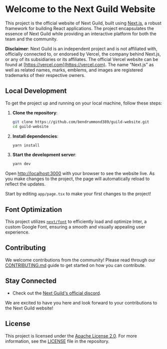 # Welcome to the Next Guild Website

This project is the official website of Next Guild, built using [Next.js](https://nextjs.org/), a robust framework for building React applications. The project encapsulates the essence of Next Guild while providing an interactive platform for both the team and the community.

**Disclaimer**: Next Guild is an independent project and is not affiliated with, officially connected to, or endorsed by Vercel, the company behind Next.js, or any of its subsidiaries or its affiliates. The official Vercel website can be found at [https://vercel.com](https://vercel.com). The name “Next.js” as well as related names, marks, emblems, and images are registered trademarks of their respective owners.

## Local Development

To get the project up and running on your local machine, follow these steps:

1. **Clone the repository**:

   ```bash
   git clone https://github.com/bendrummond389/guild-website.git
   cd guild-website
   ```

2. **Install dependencies**:

   ```bash
   yarn install
   ```

3. **Start the development server**:
   ```bash
   yarn dev
   ```

Open [http://localhost:3000](http://localhost:3000) with your browser to see the website live. As you make changes to the project, the page will automatically reload to reflect the updates.

Start by editing `app/page.tsx` to make your first changes to the project!

## Font Optimization

This project utilizes [`next/font`](https://nextjs.org/docs/basic-features/font-optimization) to efficiently load and optimize Inter, a custom Google Font, ensuring a smooth and visually appealing user experience.

## Contributing

We welcome contributions from the community! Please read through our [CONTRIBUTING.md](CONTRIBUTING.md) guide to get started on how you can contribute.

## Stay Connected

- Check out the [Next Guild's official discord](https://discord.com/invite/MDJuSgsM).

We are excited to have you here and look forward to your contributions to the Next Guild website!

## License

This project is licensed under the [Apache License 2.0](LICENSE). For more information, see the [LICENSE](LICENSE) file in the repository.
